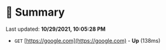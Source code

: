 # 📖 Summary
Last updated: **10/29/2021, 10:05:28 PM**

- `GET` [https://google.com](https://google.com) - **Up** (138ms)
